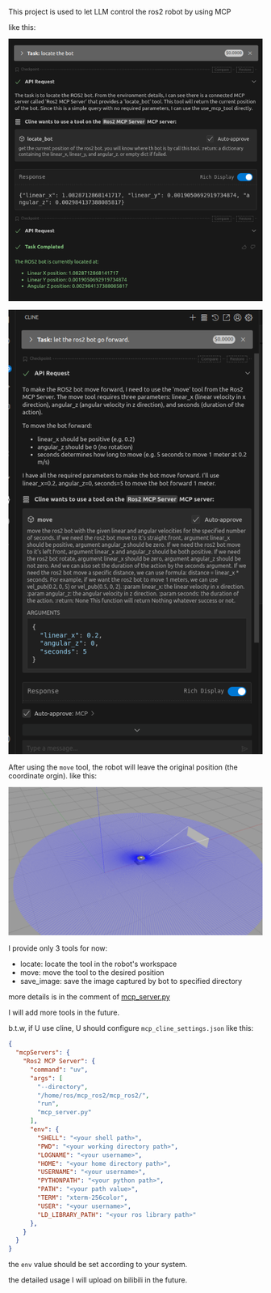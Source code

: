 This project is used to let LLM control the ros2 robot by using MCP

like this:

![locate_tool](.assets/locate_tool.png)

![move_tool](.assets/move_tool.png)

After using the `move` tool, the robot will leave the original position (the coordinate orgin). like this:

![gazebo_simulation](./.assets/gazebo_simulation.png)

I provide only 3 tools for now:

- locate: locate the tool in the robot's workspace
- move: move the tool to the desired position
- save_image: save the image captured by bot to specified directory

more details is in the comment of [mcp_server.py](./mcp_server.py)

I will add more tools in the future.

b.t.w, if U use cline, U should configure `mcp_cline_settings.json` like this:

```json
{
  "mcpServers": {
    "Ros2 MCP Server": {
      "command": "uv",
      "args": [
        "--directory",
        "/home/ros/mcp_ros2/mcp_ros2/",
        "run",
        "mcp_server.py"
      ],
      "env": {
        "SHELL": "<your shell path>",
        "PWD": "<your working directory path>",
        "LOGNAME": "<your username>",
        "HOME": "<your home directory path>",
        "USERNAME": "<your username>",
        "PYTHONPATH": "<your python path>",
        "PATH": "<your path value>",
        "TERM": "xterm-256color",
        "USER": "<your username>",
        "LD_LIBRARY_PATH": "<your ros library path>"
      },
    }
  }
}
```

the `env` value should be set according to your system.

the detailed usage I will upload on bilibili in the future.

